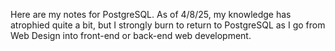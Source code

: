 Here are my notes for PostgreSQL. As of 4/8/25, my knowledge has atrophied quite a bit, but I strongly burn to return to PostgreSQL as I go from Web Design into front-end or back-end web development.
